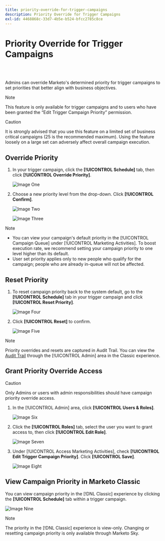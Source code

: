 ```yaml
---
title: priority-override-for-trigger-campaigns
description: Priority Override for Trigger Campaigns
exl-id: 4468868c-33d7-4b5e-b524-bfcc2785c8ce
---
```

# Priority Override for Trigger Campaigns

<br>&nbsp;

Admins can override Marketo's determined priority for trigger campaigns to set priorities that better align with business objectives.

>[!NOTE]
>
>This feature is only available for trigger campaigns and to users who have been granted the “Edit Trigger Campaign Priority” permission.

>[!CAUTION]
>
>It is strongly advised that you use this feature on a limited set of business critical campaigns (25 is the recommended maximum). Using the feature loosely on a large set can adversely affect overall campaign execution.

## Override Priority

1. In your trigger campaign, click the **[!UICONTROL Schedule]** tab, then click **[!UICONTROL Override Priority]**.

   ![Image One](/help/sky/assets/smart-campaigns/priority-override-for-trigger-campaigns/priority-override-for-trigger-campaigns-1.png)

1. Choose a new priority level from the drop-down. Click **[!UICONTROL Confirm]**.

   ![Image Two](/help/sky/assets/smart-campaigns/priority-override-for-trigger-campaigns/priority-override-for-trigger-campaigns-2.png)

   ![Image Three](/help/sky/assets/smart-campaigns/priority-override-for-trigger-campaigns/priority-override-for-trigger-campaigns-3.png)

>[!NOTE]
>
>* You can view your campaign's default priority in the [!UICONTROL Campaign Queue] under [!UICONTROL Marketing Activities]. To boost execution rate, we recommend setting your campaign priority to one level higher than its default.
>* User set priority applies only to new people who qualify for the campaign; people who are already in-queue will not be affected.

## Reset Priority

1. To reset campaign priority back to the system default, go to the **[!UICONTROL Schedule]** tab in your trigger campaign and click **[!UICONTROL Reset Priority]**.

   ![Image Four](/help/sky/assets/smart-campaigns/priority-override-for-trigger-campaigns/priority-override-for-trigger-campaigns-4.png)

1. Click **[!UICONTROL Reset]** to confirm.

   ![Image Five](/help/sky/assets/smart-campaigns/priority-override-for-trigger-campaigns/priority-override-for-trigger-campaigns-5.png)

>[!NOTE]
>
>Priority overrides and resets are captured in Audit Trail. You can view the [Audit Trail](https://docs.marketo.com/x/GZ2t) through the [!UICONTROL Admin] area in the Classic experience.

## Grant Priority Override Access

>[!CAUTION]
>
>Only Admins or users with admin responsibilities should have campaign priority override access.

1. In the [!UICONTROL Admin] area, click **[!UICONTROL Users & Roles]**.

   ![Image Six](/help/sky/assets/smart-campaigns/priority-override-for-trigger-campaigns/priority-override-for-trigger-campaigns-6.png)

1. Click the **[!UICONTROL Roles]** tab, select the user you want to grant access to, then click **[!UICONTROL Edit Role]**.

   ![Image Seven](/help/sky/assets/smart-campaigns/priority-override-for-trigger-campaigns/priority-override-for-trigger-campaigns-7.png)

1. Under [!UICONTROL Access Marketing Activities], check **[!UICONTROL Edit Trigger Campaign Priority]**. Click **[!UICONTROL Save]**.

   ![Image Eight](/help/sky/assets/smart-campaigns/priority-override-for-trigger-campaigns/priority-override-for-trigger-campaigns-8.png)

## View Campaign Priority in Marketo Classic

You can view campaign priority in the [!DNL Classic] experience by clicking the **[!UICONTROL Schedule]** tab within a trigger campaign.

   ![Image Nine](/help/sky/assets/smart-campaigns/priority-override-for-trigger-campaigns/priority-override-for-trigger-campaigns-9.png)

>[!NOTE]
>
>The priority in the [!DNL Classic] experience is view-only. Changing or resetting campaign priority is only available through Marketo Sky.
